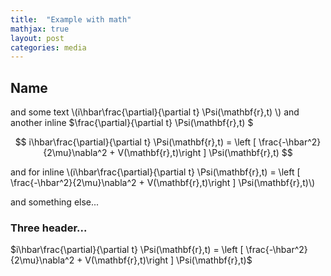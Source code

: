 ```yaml
---
title:  "Example with math"
mathjax: true
layout: post
categories: media
---
```


## Name

and some text \\(i\hbar\frac{\partial}{\partial t} \Psi(\mathbf{r},t) \\) and another inline $\frac{\partial}{\partial t} \Psi(\mathbf{r},t) $

$$ i\hbar\frac{\partial}{\partial t} \Psi(\mathbf{r},t) = \left [ \frac{-\hbar^2}{2\mu}\nabla^2 + V(\mathbf{r},t)\right ] \Psi(\mathbf{r},t) $$

and for inline \\(i\hbar\frac{\partial}{\partial t} \Psi(\mathbf{r},t) = \left [ \frac{-\hbar^2}{2\mu}\nabla^2 + V(\mathbf{r},t)\right ] \Psi(\mathbf{r},t)\\)

and something else...

### Three header...

$i\hbar\frac{\partial}{\partial t} \Psi(\mathbf{r},t) = \left [ \frac{-\hbar^2}{2\mu}\nabla^2 + V(\mathbf{r},t)\right ] \Psi(\mathbf{r},t)$



